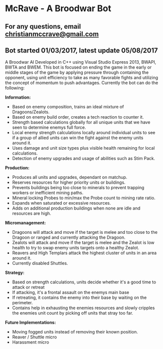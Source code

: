 # McRave - A Broodwar Bot
## For any questions, email christianmccrave@gmail.com
## Bot started 01/03/2017, latest update 05/08/2017

A Broodwar AI Developed in C++ using Visual Studio Express 2013, BWAPI, BWTA and BWEM. This bot is focused on ending the game in the early or middle stages of the game by applying pressure through containing the opponent, using unit efficiency to take as many favorable fights and utilizing the concept of momentum to push advantages. Currently the bot can do the following:

**Information:**
- Based on enemy composition, trains an ideal mixture of Dragoons/Zealots.
- Based on enemy build order, creates a tech reaction to counter it.
- Strength based calculations globally for all unique units that we have seen to determine enemys full force.
- Local enemy strength calculations locally around individual units to see if a group of allied units can win the fight against the enemy units around it.
- Uses damage and unit size types plus visible health remaining for local calculations. 
- Detection of enemy upgrades and usage of abilities such as Stim Pack.

**Production:**
- Produces all units and upgrades, dependant on matchup.
- Reserves resources for higher priority units or buildings.
- Prevents buildings being too close to minerals to prevent trapping workers or inefficient mining paths.
- Mineral locking Probes to min/max the Probe count to mining rate ratio.
- Expands when saturated or excessive resources.
- Adds on additional production buildings when none are idle and resources are high.

**Micromanagement:**
- Dragoons will attack and move if the target is melee and too close to the Dragoon or ranged and currently attacking the Dragoon.
- Zealots will attack and move if the target is melee and the Zealot is low health to try to swap enemy units targets onto a healthy Zealot.
- Reavers and High Templars attack the highest cluster of units in an area around it.
- Currently disabled Shuttles.

**Strategy:**
- Based on strength calculations, units decide whether it's a good time to attack or retreat
- If attacking, it's a frontal assault on the enemys main base
- If retreating, it contains the enemy into their base by waiting on the perimeter.
- Contains help in exhausting the enemies resources and slowly cripples the enemies unit count by picking off units that stray too far.

**Future Implementations:**
- Moving fogged units instead of removing their known position.
- Reaver / Shuttle micro
- Harassment micro
